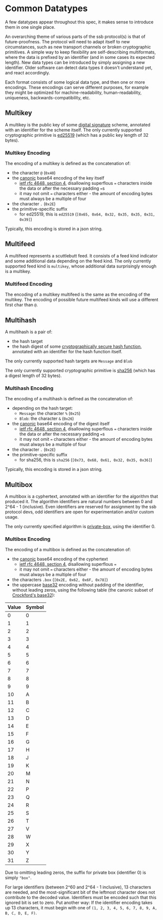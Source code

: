 # Common Datatypes

A few datatypes appear throughout this spec, it makes sense to introduce them in one single place.

An overarching theme of various parts of the ssb protocol(s) is that of future-proofness. The protocol will need to adapt itself to new circumstances, such as new transport channels or broken cryptographic primitives. A simple way to keep flexibility are self-describing multiformats, where the data is prefixed by an identifier (and in some cases its expected length). New data types can be introduced by simply assigning a new identifier. Older software can detect data types it doesn't understand yet, and react accordingly.

Each format consists of some logical data type, and then one or more encodings. These encodings can serve different purposes, for example they might be optimized for machine-readability, human-readability, uniqueness, backwards-compatibility, etc.

## Multikey

A multikey is the public key of some [digital signature](https://en.wikipedia.org/wiki/Digital_signature) scheme, annotated with an identifier for the scheme itself. The only currently supported cryptographic primitive is [ed25519](http://ed25519.cr.yp.to/) (which has a public key length of 32 bytes).

### Multikey Encoding

The encoding of a multikey is defined as the concatenation of:

- the character `@` (`0x40`)
- the [canonic](https://tools.ietf.org/html/rfc4648#section-3.5) base64 encoding of the key itself
  - [ietf rfc 4648, section 4](https://tools.ietf.org/html/rfc4648#section-4), disallowing superflous `=` characters inside the data or after the necessary padding `=`s
  - it may not omit `=` characters either - the amount of encoding bytes must always be a multiple of four
- the character `.` (`0x2E`)
- the primitive-specific suffix
  - for ed25519, this is `ed25519` (`[0x65, 0x64, 0x32, 0x35, 0x35, 0x31, 0x39]`)

Typically, this encoding is stored in a json string.

## Multifeed

A multifeed represents a scuttlebutt feed. It consists of a feed kind indicator and some additional data depending on the feed kind. The only currently supported feed kind is `multikey`, whose additional data surprisingly enough is a multikey.

### Multifeed Encoding

The encoding of a multikey multifeed is the same as the encoding of the multikey. The encoding of possible future multifeed kinds will use a different first char than `@`.

## Multihash

A multihash is a pair of:

- the hash target
- the hash digest of some [cryptographically secure hash function](https://en.wikipedia.org/wiki/Cryptographic_hash_function), annotated with an identifier for the hash function itself.

The only currently supported hash targets are `Message` and `Blob`

The only currently supported cryptographic primitive is [sha256](https://en.wikipedia.org/wiki/SHA-2) (which has a digest length of 32 bytes).

### Multihash Encoding

The encoding of a multihash is defined as the concatenation of:

- depending on the hash target:
  - `Message`: the character `%` (`0x25`)
  - `Blob`: the character `&` (`0x26`)
- the [canonic](https://tools.ietf.org/html/rfc4648#section-3.5) base64 encoding of the digest itself
  - [ietf rfc 4648, section 4](https://tools.ietf.org/html/rfc4648#section-4), disallowing superflous `=` characters inside the data or after the necessary padding `=`s
  - it may not omit `=` characters either - the amount of encoding bytes must always be a multiple of four
- the character `.` (`0x2E`)
- the primitive-specific suffix
  - for sha256, this is `sha256` (`[0x73, 0x68, 0x61, 0x32, 0x35, 0x36]`)

Typically, this encoding is stored in a json string.

## Multibox

A multibox is a cyphertext, annotated with an identifier for the algorithm that produced it. The algorithm identifiers are natural numbers between 0 and 2^64 - 1 (inclusive). Even identifiers are reserved for assignment by the ssb protocol devs, odd identifiers are open for experimentation and/or custom usage.

The only currently specified algorithm is [private-box](https://ssbc.github.io/scuttlebutt-protocol-guide/#private-messages), using the identifier 0.

### Multibox Encoding

The encoding of a multibox is defined as the concatenation of:

- the [canonic](https://tools.ietf.org/html/rfc4648#section-3.5) base64 encoding of the cyphertext
  - [ietf rfc 4648, section 4](https://tools.ietf.org/html/rfc4648#section-4), disallowing superflous `=`
  - it may not omit `=` characters either - the amount of encoding bytes must always be a multiple of four
- the characters `.box` (`[0x2E, 0x62, 0x6F, 0x78]`)
- the uppercase [base32](https://tools.ietf.org/html/rfc4648#section-6) encoding without padding of the identifier, without leading zeros, using the following table (the canonic subset of [Crockford's base32](http://www.crockford.com/wrmg/base32.html)):

| Value | Symbol |
|-------|--------|
| 0     | 0      |
| 1     | 1      |
| 2     | 2      |
| 3     | 3      |
| 4     | 4      |
| 5     | 5      |
| 6     | 6      |
| 7     | 7      |
| 8     | 8      |
| 9     | 9      |
| 10    | A      |
| 11    | B      |
| 12    | C      |
| 13    | D      |
| 14    | E      |
| 15    | F      |
| 16    | G      |
| 17    | H      |
| 18    | J      |
| 19    | K      |
| 20    | M      |
| 21    | N      |
| 22    | P      |
| 23    | Q      |
| 24    | R      |
| 25    | S      |
| 26    | T      |
| 27    | V      |
| 28    | W      |
| 29    | X      |
| 30    | Y      |
| 31    | Z      |

Due to omitting leading zeros, the suffix for private box (identifier 0) is simply `"box"`.

For large identifiers (between 2^60 and 2^64 - 1 inclusive), 13 characters are needed, and the most-significant bit of the leftmost character does not contribute to the decoded value. Identifiers must be encoded such that this ignored bit is set to zero. Put another way: If the identifier encoding takes up 13 characters, it must begin with one of `(1, 2, 3, 4, 5, 6, 7, 8, 9, A, B, C, D, E, F)`.
